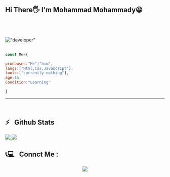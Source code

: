 <h2>Hi There🖐 I'm Mohammad Mohammady😀</h2>
<br><br>

!["developer"](https://raw.githubusercontent.com/TheDudeThatCode/TheDudeThatCode/master/Assets/Developer.gif)
<br><br>
  ~~~javascript
const Me={

pronousns:"He"|"him",
langs:["Html,Css,Javascript"],
tools:["currently nothing"],
age:16,
Condition:"Learning"

}
~~~
___

<br>


<h2>⚡️ &nbsp; Github Stats</h2>

<a href="#">
  <img src="https://github-readme-stats.vercel.app/api?username=Amom99100&show_icons=true&theme=radical" />
  <img src="https://github-readme-stats.vercel.app/api/top-langs/?username=Amom99100" />
</a>

<h2>📞💻 &nbsp; Connct Me : </h2>


<p align="center" >
  <a href="https://t.me/Mohammad99100">
    <img src="https://img.shields.io/badge/Telegram-@Mohammadd99100-blue?style=flat&logo=telegram" />
  </a>
</p>

<br />


